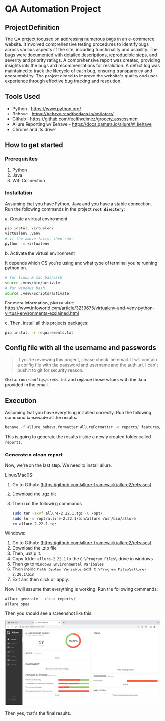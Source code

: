 # QA Automation Project

## Project Definition

The QA project focused on addressing numerous bugs in an e-commerce website. It involved comprehensive testing procedures to identify bugs across various aspects of the site, including functionality and usability. The bugs were documented with detailed descriptions, reproducible steps, and severity and priority ratings. A comprehensive report was created, providing insights into the bugs and recommendations for resolution. A defect log was maintained to track the lifecycle of each bug, ensuring transparency and accountability. The project aimed to improve the website's quality and user experience through effective bug tracking and resolution.

## Tools Used

- Python - https://www.python.org/
- Behave - https://behave.readthedocs.io/en/latest/
- Github - https://github.com/feelthedimez/grocery_assessment
- Allure Reporting w/ Behave - https://docs.qameta.io/allure/#_behave
- Chrome and its driver

## How to get started

### Prerequisites

1. Python
2. Java
3. Wifi Connection

### Installation

Assuming that you have Python, Java and you have a stable connection. Run the following commands in the project **`root directory`**:

a. Create a virtual environment

```bash
pip install virtualenv 
virtualenv .venv
# if the above fails, then run:
python -m virtualenv
```

b. Activate the virtual environment

It depends which OS you're using and what type of terminal you're running python on. 

```bash
# for linux & mac bash/zsh
source .venv/bin/activate
# for windows bash
source .venv/Scripts/activate
```

For more information, please visit: https://www.infoworld.com/article/3239675/virtualenv-and-venv-python-virtual-environments-explained.html

c. Then, install all this projects packages:

```bash
pip install -r requirements.txt
```

## Config file with all the username and passwords
> If you're reviewing this project, please check the email. It will contain a config file with the password and username and the auth url. I can't push it to git for security reason.

Go to: `root/configs/creds.ini` and replace those values with the data provided in the email.


## Execution

Assuming that you have everything installed correctly. Run the following command to execute all the results:

```bash
behave -f allure_behave.formatter:AllureFormatter -o reports/ features/web
```

This is going to generate the results inside a newly created folder called `reports`.

### Generate a clean report

Now, we're on the last step. We need to install allure.

Linux/MacOS:

1. Go to Github: (https://github.com/allure-framework/allure2/releases)
2. Download the .tgz file
3. Then run the following commands:

    ```bash
    sudo tar -zxvf allure-2.22.1.tgz -C /opt/
    sudo ln -s /opt/allure-2.22.1/bin/allure /usr/bin/allure
    rm allure-2.22.1.tgz
    ```

Windows:

1. Go to Github: (https://github.com/allure-framework/allure2/releases)
2. Download the .zip file
3. Then, unzip it.
4. Copy folder `allure-2.22.1` to the `C:\Program Files\` drive in windows
5. Then go to `Windows Environmental Varibales`
6. Then inside `Path System Variable`, add: `C:\Program Files\allure-2.20.1\bin` 
7. Exit and then click on apply.

Now I will assume that everything is working. Run the following commands:

```bash
allure generate --clean reports/
allure open
```

Then you should see a screenshot like this:

![alt text](screenshots/img.jpg)

Then yes, that's the final results.